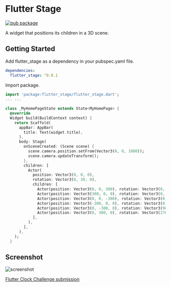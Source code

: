 # Flutter Stage

[![pub package](https://img.shields.io/pub/v/flutter_stage.svg)](https://pub.dev/packages/flutter_stage)

A widget that positions its children in a 3D scene.

## Getting Started

Add flutter_stage as a dependency in your pubspec.yaml file.

```yaml
dependencies:
  flutter_stage: ^0.0.1
```

Import package.

```dart
import 'package:flutter_stage/flutter_stage.dart';
... ...
  
class _MyHomePageState extends State<MyHomePage> {
  @override
  Widget build(BuildContext context) {
    return Scaffold(
      appBar: AppBar(
        title: Text(widget.title),
      ),
      body: Stage(
        onSceneCreated: (Scene scene) {
          scene.camera.position.setFrom(Vector3(0, 0, 1000));
          scene.camera.updateTransform();
        },
        children: [
          Actor(
            position: Vector3(0, 0, 0),
            rotation: Vector3(0, 30, 0),
            children: [
              Actor(position: Vector3(0, 0, 300), rotation: Vector3(0, 0, 0), width: 600, height: 600, widget: Container(color: Colors.red.withOpacity(0.5))),
              Actor(position: Vector3(300, 0, 0), rotation: Vector3(0, 90, 0), width: 600, height: 600, widget: Container(color: Colors.green.withOpacity(0.5))),
              Actor(position: Vector3(0, 0, -300), rotation: Vector3(0, 180, 0), width: 600, height: 600, widget: Container(color: Colors.blue.withOpacity(0.5))),
              Actor(position: Vector3(-300, 0, 0), rotation: Vector3(0, 270, 0), width: 600, height: 600, widget: Container(color: Colors.yellow.withOpacity(0.5))),
              Actor(position: Vector3(0, -300, 0), rotation: Vector3(90, 0, 0), width: 600, height: 600, widget: Container(color: Colors.pink.withOpacity(0.5))),
              Actor(position: Vector3(0, 300, 0), rotation: Vector3(270, 0, 0), width: 600, height: 600, widget: Container(color: Colors.white.withOpacity(0.5)))
            ],
          ),
        ],
      ),
    );
  }
```

## Screenshot
![screenshot](https://github.com/zesage/flutter_stage/raw/master/resource/screenshot.gif)

[Flutter Clock Challenge submission](https://github.com/zesage/flutter_clock/tree/master/block_clock)

